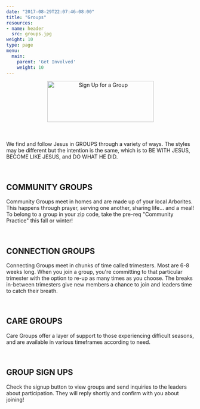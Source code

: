 ```yaml
---
date: "2017-08-29T22:07:46-08:00"
title: "Groups"
resources:
- name: header
  src: groups.jpg
weight: 10
type: page
menu:
  main:
    parent: 'Get Involved'
    weight: 10
---
```


<div style="text-align: center; margin-bottom: 50px;">
  <a href="https://arborchurch.churchcenter.com/groups">
    <img width="285" height="110" src="/img/groups-button.png" alt="Sign Up for a Group"/>
  </a>
</div>

We find and follow Jesus in GROUPS through a variety of ways. The styles may be different but the intention is the same, which is to BE WITH JESUS, BECOME LIKE JESUS, and DO WHAT HE DID. 

<br />

## COMMUNITY GROUPS

Community Groups meet in homes and are made up of your local Arborites. This happens through prayer, serving one another, sharing life... and a meal! To belong to a group in your zip code, take the pre-req "Community Practice" this fall or winter!

<br />

## CONNECTION GROUPS

Connecting Groups meet in chunks of time called trimesters. Most are 6-8 weeks long. When you join a group, you're committing to that particular trimester
with the option to re-up as many times as you choose. The breaks in-between trimesters give new members a chance to join
and leaders time to catch their breath.

<br />

## CARE GROUPS

Care Groups offer a layer of support to those experiencing difficult seasons, and are available in various timeframes according to need. 

<br />

## GROUP SIGN UPS

Check the signup button to view groups and send inquiries to the leaders about participation. They will reply shortly and confirm with you about joining!

